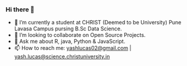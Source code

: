 ### Hi there 👋
- 🔭 I’m currently a student at  CHRIST (Deemed to be University) Pune Lavasa Campus pursing B.Sc Data Science.
- 👯 I’m looking to collaborate on Open Source Projects.
- 💬 Ask me about R, java, Python & JavaScript.
- 📫 How to reach me: yashlucas02@gmail.com | yash.lucas@science.christuniversity.in
